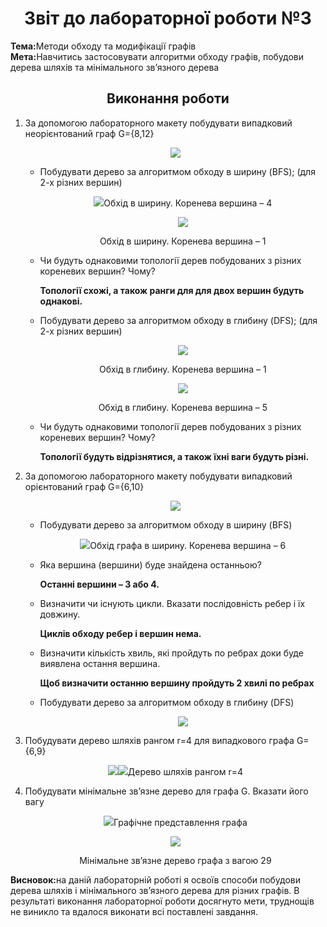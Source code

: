 <h1 align="center">Звіт до лабораторної роботи №3</h1>
<strong>Тема:</strong>Методи обходу та модифікації графів <br>
<strong>Мета:</strong>Навчитись застосовувати алгоритми обходу графів, побудови дерева шляхів та мінімального зв’язного дерева
<h2 align="center"> Виконання роботи </h2>
<ol>
<li>За допомогою лабораторного макету побудувати випадковий неорієнтований граф G={8,12}</li>
<p align="center"><img src="https://github.com/Oleg1910/Kovalsihen_TR31_TOTM2020/blob/master/lab3/картинки.LAb3/1.png"></p>
<ul><li>Побудувати дерево за алгоритмом обходу в ширину (BFS); (для 2-х різних вершин)</li>
  <p align="center"><img src="https:// https://github.com/Oleg1910/Kovalsihen_TR31_TOTM2020/blob/master/lab3/картинки.LAb3/2.png">Обхід в ширину. Коренева вершина – 4</p>
  <p align="center"><img src="https:// https://github.com/Oleg1910/Kovalsihen_TR31_TOTM2020/blob/master/lab3/картинки.LAb3/3.png"></p><p align="center"> <p align="center">Обхід в ширину. Коренева вершина – 1</p>
 <li>Чи будуть однаковими топології дерев побудованих з різних кореневих вершин? Чому?  <p><b>Топології схожі, а також ранги для для двох вершин будуть однакові.</b></p></li>
 <li>Побудувати дерево за алгоритмом обходу в глибину (DFS); (для 2-х різних вершин)
 <p align="center"><img src="https:// https://github.com/Oleg1910/Kovalsihen_TR31_TOTM2020/blob/master/lab3/картинки.LAb3/4.png"></p><p align="center">Обхід в глибину. Коренева вершина – 1</p>
   <p align="center"><img src="https://github.com/Oleg1910/Kovalsihen_TR31_TOTM2020/blob/master/lab3/картинки.LAb3/5.png"></p> <p align="center">Обхід в глибину. Коренева вершина – 5</p>
  </li>
  <li>Чи будуть однаковими топології дерев побудованих з різних кореневих вершин? Чому? <p><b>Топології будуть відрізнятися, а також їхні ваги будуть різні.</b></p></li>
 </ul>
  <li>За допомогою лабораторного макету побудувати випадковий орієнтований граф G={6,10}
    <p align="center"><img src="https://github.com/Oleg1910/Kovalsihen_TR31_TOTM2020/blob/master/lab3/картинки.LAb3/6.png"></p>
  </li>
  <ul>
    <li>Побудувати дерево за алгоритмом обходу в ширину (BFS) <p align="center"><img src="https://github.com/Oleg1910/Kovalsihen_TR31_TOTM2020/blob/master/lab3/картинки.LAb3/7.png">Обхід графа в ширину. Коренева вершина – 6</p></li>
    <li>Яка вершина (вершини) буде знайдена останньою? <p><b>Останні вершини – 3 або 4.</b></p></li>
  <li>Визначити чи існують цикли. Вказати послідовність ребер і їх довжину. <p><b>Циклів обходу ребер і вершин нема.</b></p></li>
    <li>Визначити кількість хвиль, які пройдуть по ребрах доки буде виявлена остання вершина. <p><b>Щоб визначити останню вершину пройдуть 2 хвилі по ребрах</b></p></li>
    <li>Побудувати дерево за алгоритмом обходу в глибину (DFS)<p align="center"><img src="https://github.com/Oleg1910/Kovalsihen_TR31_TOTM2020/blob/master/lab3/картинки.LAb3/8.png"></p></li>
    </ul>
  <li>Побудувати дерево шляхів рангом r=4 для випадкового графа G={6,9} <p align="center"><img src="https://github.com/Oleg1910/Kovalsihen_TR31_TOTM2020/blob/master/lab3/картинки.LAb3/9.png"><img src="https://github.com/Oleg1910/Kovalsihen_TR31_TOTM2020/blob/master/lab3/картинки.LAb3/10.png">Дерево шляхів рангом r=4</p></li>
  <li>Побудувати мінімальне зв’язне дерево для графа G. Вказати його вагу 
    <p align="center"><img src="https://github.com/Oleg1910/Kovalsihen_TR31_TOTM2020/blob/master/lab3/картинки.LAb3/11.png">Графічне представлення графа</p> <p align="center"> <img src="https://github.com/Oleg1910/Kovalsihen_TR31_TOTM2020/blob/master/lab3/картинки.LAb3/12.png"> </p> <p align="center">Мінімальне зв’язне дерево графа з вагою 29</p>
  </li>
</ol>
<strong>Висновок:</strong>на даній лабораторній роботі я освоїв способи побудови дерева шляхів і мінімального зв’язного дерева для різних графів.  В результаті виконання лабораторної роботи досягнуто мети, труднощів не виникло та вдалося виконати всі поставлені завдання.

